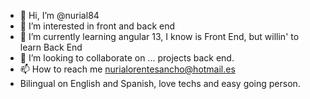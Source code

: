 - 👋 Hi, I’m @nurial84
- 👀 I’m interested in front and back end
- 🌱 I’m currently learning angular 13, I know is Front End, but willin' to learn Back End
- 💞️ I’m looking to collaborate on ... projects back end.
- 📫 How to reach me nurialorentesancho@hotmail.es
- Bilingual on English and Spanish, love techs and easy going person.

<!---
Finishing a degree of developing apps web. 
Have learnt these languajes at the moment : Java, PHP , Data Bases, NetWork Sistems
Have learnt these EDIS at the moment : NotePad++, TomCat, Eclipse and NetBeans.
Have learnt these Programs at the moment : Sql WorkBench, Xampp, Virtual Box, WMWare.

At practices on the company learning mainly bases of:  C#, Angular 13.

nurial84/nurial84 is a ✨ special ✨ repository because its `README.md` (this file) appears on your GitHub profile.
You can click the Preview link to take a look at your changes.
--->
